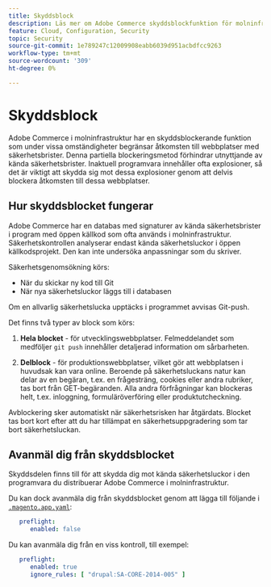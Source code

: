 ```yaml
---
title: Skyddsblock
description: Läs mer om Adobe Commerce skyddsblockfunktion för molninfrastruktur och hur den skyddar din webbplats mot kända säkerhetsproblem.
feature: Cloud, Configuration, Security
topic: Security
source-git-commit: 1e789247c12009908eabb6039d951acbdfcc9263
workflow-type: tm+mt
source-wordcount: '309'
ht-degree: 0%

---
```


# Skyddsblock

Adobe Commerce i molninfrastruktur har en skyddsblockerande funktion som under vissa omständigheter begränsar åtkomsten till webbplatser med säkerhetsbrister. Denna partiella blockeringsmetod förhindrar utnyttjande av kända säkerhetsbrister. Inaktuell programvara innehåller ofta explosioner, så det är viktigt att skydda sig mot dessa explosioner genom att delvis blockera åtkomsten till dessa webbplatser.

## Hur skyddsblocket fungerar

Adobe Commerce har en databas med signaturer av kända säkerhetsbrister i program med öppen källkod som ofta används i molninfrastruktur. Säkerhetskontrollen analyserar endast kända säkerhetsluckor i öppen källkodsprojekt. Den kan inte undersöka anpassningar som du skriver.

Säkerhetsgenomsökning körs:

- När du skickar ny kod till Git
- När nya säkerhetsluckor läggs till i databasen

Om en allvarlig säkerhetslucka upptäcks i programmet avvisas Git-push.

Det finns två typer av block som körs:

1. **Hela blocket** - för utvecklingswebbplatser. Felmeddelandet som medföljer `git push` innehåller detaljerad information om sårbarheten.

1. **Delblock** - för produktionswebbplatser, vilket gör att webbplatsen i huvudsak kan vara online. Beroende på säkerhetsluckans natur kan delar av en begäran, t.ex. en frågesträng, cookies eller andra rubriker, tas bort från GET-begäranden. Alla andra förfrågningar kan blockeras helt, t.ex. inloggning, formuläröverföring eller produktutcheckning.

Avblockering sker automatiskt när säkerhetsrisken har åtgärdats. Blocket tas bort kort efter att du har tillämpat en säkerhetsuppgradering som tar bort säkerhetsluckan.

## Avanmäl dig från skyddsblocket

Skyddsdelen finns till för att skydda dig mot kända säkerhetsluckor i den programvara du distribuerar Adobe Commerce i molninfrastruktur.

Du kan dock avanmäla dig från skyddsblocket genom att lägga till följande i [`.magento.app.yaml`](../application/configure-app-yaml.md):

```yaml
   preflight:
      enabled: false
```

Du kan avanmäla dig från en viss kontroll, till exempel:

```yaml
   preflight:
      enabled: true
      ignore_rules: [ "drupal:SA-CORE-2014-005" ]
```
